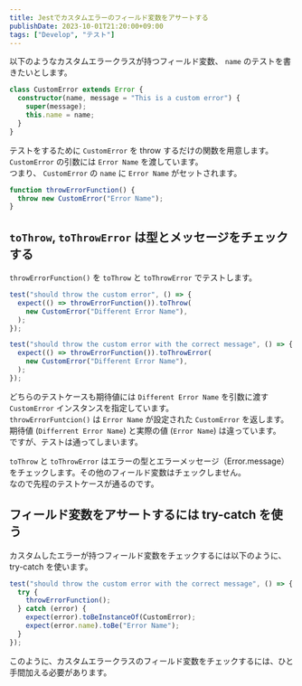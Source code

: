 ```yaml
---
title: Jestでカスタムエラーのフィールド変数をアサートする
publishDate: 2023-10-01T21:20:00+09:00
tags: ["Develop", "テスト"]
---
```


以下のようなカスタムエラークラスが持つフィールド変数、 `name` のテストを書きたいとします。

```ts
class CustomError extends Error {
  constructor(name, message = "This is a custom error") {
    super(message);
    this.name = name;
  }
}
```

テストをするために `CustomError` を throw するだけの関数を用意します。  
`CustomError` の引数には `Error Name` を渡しています。  
つまり、 `CustomError` の `name` に `Error Name` がセットされます。

```ts
function throwErrorFunction() {
  throw new CustomError("Error Name");
}
```

## `toThrow`, `toThrowError` は型とメッセージをチェックする

`throwErrorFunction()` を `toThrow` と `toThrowError` でテストします。

```ts
test("should throw the custom error", () => {
  expect(() => throwErrorFunction()).toThrow(
    new CustomError("Different Error Name"),
  );
});

test("should throw the custom error with the correct message", () => {
  expect(() => throwErrorFunction()).toThrowError(
    new CustomError("Different Error Name"),
  );
});
```

どちらのテストケースも期待値には `Different Error Name` を引数に渡す `CustomError` インスタンスを指定しています。  
`throwErrorFuntcion()` は `Error Name` が設定された `CustomError` を返します。期待値 (`Differrent Error Name`) と実際の値 (`Error Name`) は違っています。  
ですが、テストは通ってしまいます。

`toThrow` と `toThrowError` はエラーの型とエラーメッセージ（Error.message）をチェックします。その他のフィールド変数はチェックしません。  
なので先程のテストケースが通るのです。

## フィールド変数をアサートするには try-catch を使う

カスタムしたエラーが持つフィールド変数をチェックするには以下のように、try-catch を使います。

```ts
test("should throw the custom error with the correct message", () => {
  try {
    throwErrorFunction();
  } catch (error) {
    expect(error).toBeInstanceOf(CustomError);
    expect(error.name).toBe("Error Name");
  }
});
```

このように、カスタムエラークラスのフィールド変数をチェックするには、ひと手間加える必要があります。
